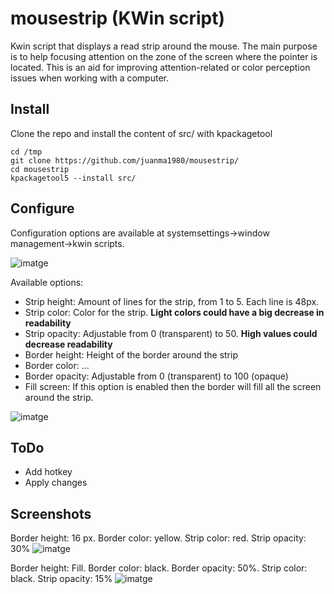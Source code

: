# mousestrip (KWin script)
Kwin script that displays a read strip around the mouse.
The main purpose is to help focusing attention on the zone of the screen where the pointer is located. This is an aid for improving attention-related or color perception issues when working with a computer.

## Install

Clone the repo and install the content of src/ with kpackagetool

```
cd /tmp
git clone https://github.com/juanma1980/mousestrip/
cd mousestrip
kpackagetool5 --install src/
````

## Configure

Configuration options are available at systemsettings->window management->kwin scripts.

![imatge](https://github.com/juanma1980/mousestrip/assets/15210634/c8e93ef0-ddc5-4ae2-bba3-fe98e3b7415a)


Available options:

* Strip height: Amount of lines for the strip, from 1 to 5. Each line is 48px.
* Strip color: Color for the strip. **Light colors could have a big decrease in readability**
* Strip opacity: Adjustable from 0 (transparent) to 50. **High values could decrease readability**
* Border height: Height of the border around the strip
* Border color: ...
* Border opacity: Adjustable from 0 (transparent) to 100 (opaque)
* Fill screen: If this option is enabled then the border will fill all the screen around the strip.

![imatge](https://github.com/juanma1980/mousestrip/assets/15210634/9b832ac2-08e8-40e8-bee2-fd24c4f9aea0)

## ToDo

* Add hotkey
* Apply changes
  
## Screenshots

Border height: 16 px. Border color: yellow. Strip color: red. Strip opacity: 30%
![imatge](https://github.com/juanma1980/mousestrip/assets/15210634/5cf118dd-b68a-47ae-9ad0-c70efd647b09)


Border height: Fill. Border color: black. Border opacity: 50%. Strip color: black. Strip opacity: 15%
![imatge](https://github.com/juanma1980/mousestrip/assets/15210634/15ed19c6-890f-4120-96a7-25355b88339d)

